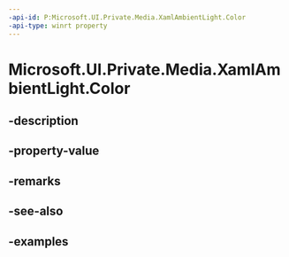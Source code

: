```yaml
---
-api-id: P:Microsoft.UI.Private.Media.XamlAmbientLight.Color
-api-type: winrt property
---
```


# Microsoft.UI.Private.Media.XamlAmbientLight.Color

<!--
public Windows.UI.Color Color { get; set; }
-->


## -description

## -property-value

## -remarks

## -see-also

## -examples


